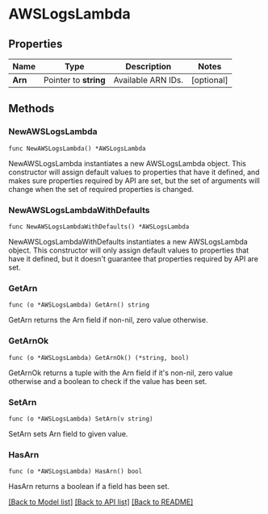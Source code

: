 # AWSLogsLambda

## Properties

| Name    | Type                  | Description        | Notes      |
| ------- | --------------------- | ------------------ | ---------- |
| **Arn** | Pointer to **string** | Available ARN IDs. | [optional] |

## Methods

### NewAWSLogsLambda

`func NewAWSLogsLambda() *AWSLogsLambda`

NewAWSLogsLambda instantiates a new AWSLogsLambda object.
This constructor will assign default values to properties that have it defined,
and makes sure properties required by API are set, but the set of arguments
will change when the set of required properties is changed.

### NewAWSLogsLambdaWithDefaults

`func NewAWSLogsLambdaWithDefaults() *AWSLogsLambda`

NewAWSLogsLambdaWithDefaults instantiates a new AWSLogsLambda object.
This constructor will only assign default values to properties that have it defined,
but it doesn't guarantee that properties required by API are set.

### GetArn

`func (o *AWSLogsLambda) GetArn() string`

GetArn returns the Arn field if non-nil, zero value otherwise.

### GetArnOk

`func (o *AWSLogsLambda) GetArnOk() (*string, bool)`

GetArnOk returns a tuple with the Arn field if it's non-nil, zero value otherwise
and a boolean to check if the value has been set.

### SetArn

`func (o *AWSLogsLambda) SetArn(v string)`

SetArn sets Arn field to given value.

### HasArn

`func (o *AWSLogsLambda) HasArn() bool`

HasArn returns a boolean if a field has been set.

[[Back to Model list]](../README.md#documentation-for-models) [[Back to API list]](../README.md#documentation-for-api-endpoints) [[Back to README]](../README.md)
